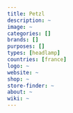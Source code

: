 ```yaml
---
title: Petzl
description: ~
image: ~
categories: []
brands: []
purposes: []
types: [headlamp]
countries: [france]
logo: ~
website: ~
shop: ~
store-finder: ~
about: ~
wiki: ~
---
```

